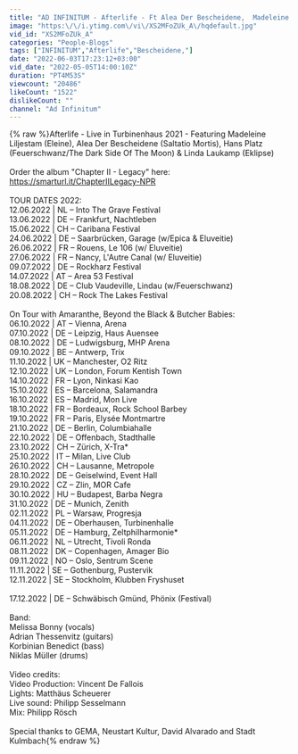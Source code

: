 ```yaml
---
title: "AD INFINITUM - Afterlife - Ft Alea Der Bescheidene,  Madeleine Liljestam, Hans Platz & Linda Laukamp"
image: "https:\/\/i.ytimg.com\/vi\/XS2MFoZUk_A\/hqdefault.jpg"
vid_id: "XS2MFoZUk_A"
categories: "People-Blogs"
tags: ["INFINITUM","Afterlife","Bescheidene,"]
date: "2022-06-03T17:23:12+03:00"
vid_date: "2022-05-05T14:00:10Z"
duration: "PT4M53S"
viewcount: "20486"
likeCount: "1522"
dislikeCount: ""
channel: "Ad Infinitum"
---
```

{% raw %}Afterlife - Live in Turbinenhaus 2021 - Featuring Madeleine Liljestam (Eleine), Alea Der Bescheidene (Saltatio Mortis), Hans Platz (Feuerschwanz/The Dark Side Of The Moon) &amp; Linda Laukamp (Eklipse)<br /><br />Order the album &quot;Chapter II - Legacy&quot; here: <a rel="nofollow" target="blank" href="https://smarturl.it/ChapterIILegacy-NPR">https://smarturl.it/ChapterIILegacy-NPR</a><br /><br />TOUR DATES 2022:<br />12.06.2022 | NL – Into The Grave Festival<br />13.06.2022 | DE – Frankfurt, Nachtleben<br />15.06.2022 | CH – Caribana Festival<br />24.06.2022 | DE – Saarbrücken, Garage (w/Epica &amp; Eluveitie)<br />26.06.2022 | FR – Rouens, Le 106 (w/ Eluveitie)<br />27.06.2022 | FR – Nancy, L'Autre Canal (w/ Eluveitie)<br />09.07.2022 | DE – Rockharz Festival<br />14.07.2022 | AT – Area 53 Festival<br />18.08.2022 | DE – Club Vaudeville, Lindau (w/Feuerschwanz)<br />20.08.2022 | CH – Rock The Lakes Festival<br /><br />On Tour with Amaranthe, Beyond the Black &amp; Butcher Babies:<br />06.10.2022 | AT – Vienna, Arena<br />07.10.2022 | DE – Leipzig, Haus Auensee<br />08.10.2022 | DE – Ludwigsburg, MHP Arena<br />09.10.2022 | BE – Antwerp, Trix<br />11.10.2022 | UK – Manchester, O2 Ritz<br />12.10.2022 | UK – London, Forum Kentish Town<br />14.10.2022 | FR – Lyon, Ninkasi Kao<br />15.10.2022 | ES – Barcelona, Salamandra<br />16.10.2022 | ES – Madrid, Mon Live<br />18.10.2022 | FR – Bordeaux, Rock School Barbey<br />19.10.2022 | FR – Paris, Elysée Montmartre<br />21.10.2022 | DE – Berlin, Columbiahalle<br />22.10.2022 | DE – Offenbach, Stadthalle<br />23.10.2022 | CH – Zürich, X-Tra*<br />25.10.2022 | IT – Milan, Live Club<br />26.10.2022 | CH – Lausanne, Metropole<br />28.10.2022 | DE – Geiselwind, Event Hall<br />29.10.2022 | CZ – Zlin, MOR Cafe<br />30.10.2022 | HU – Budapest, Barba Negra<br />31.10.2022 | DE – Munich, Zenith<br />02.11.2022 | PL – Warsaw, Progresja<br />04.11.2022 | DE – Oberhausen, Turbinenhalle<br />05.11.2022 | DE – Hamburg, Zeltphilharmonie*<br />06.11.2022 | NL – Utrecht, Tivoli Ronda<br />08.11.2022 | DK – Copenhagen, Amager Bio<br />09.11.2022 | NO – Oslo, Sentrum Scene<br />11.11.2022 | SE – Gothenburg, Pustervik<br />12.11.2022 | SE – Stockholm, Klubben Fryshuset<br /><br />17.12.2022 | DE – Schwäbisch Gmünd, Phönix (Festival)<br /><br />Band:<br />Melissa Bonny (vocals)<br />Adrian Thessenvitz (guitars)<br />Korbinian Benedict (bass)<br />Niklas Müller (drums)<br /><br />Video credits:<br />Video Production: Vincent De Fallois<br />Lights: Matthäus Scheuerer<br />Live sound: Philipp Sesselmann<br />Mix: Philipp Rösch<br /><br />Special thanks to GEMA, Neustart Kultur, David Alvarado and Stadt Kulmbach{% endraw %}
